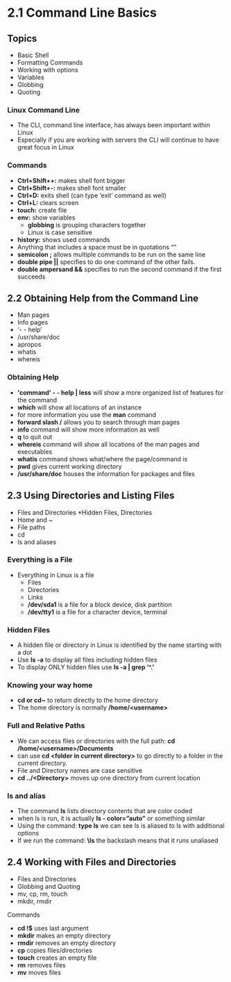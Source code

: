 # 2.1 Command Line Basics #

## Topics ##

* Basic Shell
* Formatting Commands
* Working with options
* Variables
* Globbing
* Quoting

### Linux Command Line ###

* The CLI, command line interface, has always been important within Linux
* Especially if you are working with servers the CLI will continue to have great focus in Linux

### Commands ###

* **Ctrl+Shift++:** makes shell font bigger
* **Ctrl+Shift+-:** makes shell font smaller
* **Ctrl+D:** exits shell (can type ‘exit’ command as well)
* **Ctrl+L:** clears screen
* **touch:** create file
* **env:** show variables
  * **globbing** is grouping characters together
  * Linux is case sensitive
* **history:** shows used commands
* Anything that includes a space must be in quotations “”
* **semicolon ;** allows multiple commands to be run on the same line
* **double pipe ||** specifies to do one command of the other fails.
* **double ampersand &&** specifies to run the second command if the first succeeds

## 2.2 Obtaining Help from the Command Line ##

* Man pages
* Info pages
* ‘- - help’
* /usr/share/doc
* apropos
* whatis
* whereis

### Obtaining Help ###

* **'command' - - help | less** will show a more organized list of features for the command
* **which** will show all locations of an instance
* for more information you use the **man** command
* **forward slash /** allows you to search through man pages
* **info** command will show more information as well
* **q** to quit out
* **whereis** command will show all locations of the man pages and executables
* **whatis** command shows what/where the page/command is
* **pwd** gives current working directory
* **/usr/share/doc** houses the information for packages and files

## 2.3 Using Directories and Listing Files ##

* Files and Directories
*Hidden Files, Directories
* Home and ~
* File paths
* cd
* ls and aliases

### Everything is a File ###

* Everything in Linux is a file
  * Files
  * Directories
  * Links
  * **/dev/sda1** is a file for a block device, disk partition
  * **/dev/tty1** is a file for a character device, terminal

### Hidden Files ###

* A hidden file or directory in Linux is identified by the name starting with a dot
* Use **ls -a** to display all files including hidden files
* To display ONLY hidden files use **ls -a | grep ‘^\.’**

### Knowing your way home ###

* **cd or cd~** to return directly to the home directory
* The home directory is normally **/home/\<username>**

### Full and Relative Paths ###

* We can access files or directories with the full path: **cd /home/\<username>/Documents**
* can use **cd \<folder in current directory>** to go directly to a folder in the current directory.
* File and Directory names are case sensitive
* **cd ../\<Directory>** moves up one directory from current location

### ls and alias ###

* The command **ls** lists directory contents that are color coded
* when ls is run, it is actually **ls - color=”auto”** or something similar
* Using the command: **type ls** we can see ls is aliased to ls with additional options
* If we run the command: **\ls** the backslash means that it runs unaliased

## 2.4 Working with Files and Directories ##

* Files and Directories
* Globbing and Quoting
* mv, cp, rm, touch
* mkdir, rmdir

Commands

* **cd !$** uses last argument
* **mkdir** makes an empty directory
* **rmdir** removes an empty directory
* **cp** copies files/directories
* **touch** creates an empty file
* **rm** removes files
* **mv** moves files
